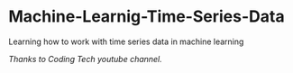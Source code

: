 # Machine-Learnig-Time-Series-Data
Learning how to work with time series data in machine learning

*Thanks to Coding Tech youtube channel.*
